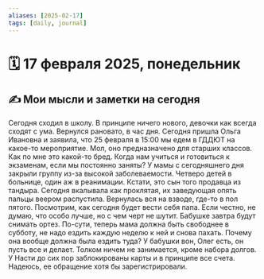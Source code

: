 ```yaml
---
aliases: [2025-02-17]
tags: [daily, journal]
---
```


# 🗓️ 17 февраля 2025, понедельник

## ✍️ Мои мысли и заметки на сегодня

Сегодня сходил в школу. В принципе ничего нового, девочки как всегда сходят с ума. Вернулся рановато, в час дня. 
Сегодня пришла Ольга Ивановна и заявила, что 25 февраля в 15:00 мы едем в ГДДЮТ на какое-то мероприятие. Мол, оно предназначено для старших классов. Как по мне это какой-то бред. Когда нам учиться и готовиться к экзаменам, если мы постоянно заняты?
У мамы с сегодняшнего дня закрыли группу из-за высокой заболеваемости. Четверо детей в больнице, один аж в реанимации. Кстати, это сын того продавца из тандыра. Сегодня вкалывала как проклятая, их заведующая опять пальцы веером распустила. Вернулась вся на взводе, где-то в пол пятого. Посмотрим, как сегодня будет вести себя папа. Если честно, не думаю, что особо лучше, но с чем черт не шутит.
Бабушке завтра будут снимать ортез. По-сути, теперь мама должна быть свободнее в субботу, не надо ездить каждую неделю к ней и снова пахать. Почему она вообще должна была ездить туда? У бабушки вон, Олег есть, он пусть все и делает. Толком ничем не занимается, кроме набора долгов.
У Насти до сих пор заблокированы карты и в принципе все счета. Надеюсь, ее обращение хотя бы зарегистрировали.